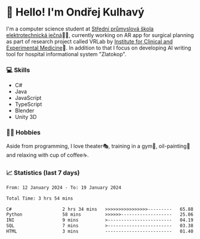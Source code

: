# 👋 Hello! I'm Ondřej Kulhavý

I'm a computer science student at [Střední průmyslová škola elektrotechnická ječná](https://www.spsejecna.cz/)👨‍🎓, currently working on AR app for surgical planning as part of research project called VRLab by [Institute for Clinical and Experimental Medicine](https://www.ikem.cz/en/)🏥.
In addition to that I focus on developing AI writing tool for hospital informational system "Zlatokop".

### 💻 Skills
- C#
- Java
- JavaScript
- TypeScript
- Blender
- Unity 3D

### 🏋️‍♂️ Hobbies

Aside from programming, I love theater🎭, training in a gym💪, oil-painting🎨 and relaxing with cup of coffee☕.
### 📈 Statistics (last 7 days)
<!--START_SECTION:waka-->

```txt
From: 12 January 2024 - To: 19 January 2024

Total Time: 3 hrs 54 mins

C#                   2 hrs 34 mins   >>>>>>>>>>>>>>>>---------   65.88 %
Python               58 mins         >>>>>>-------------------   25.06 %
INI                  9 mins          >------------------------   04.19 %
SQL                  7 mins          >------------------------   03.38 %
HTML                 3 mins          -------------------------   01.40 %
```

<!--END_SECTION:waka-->



